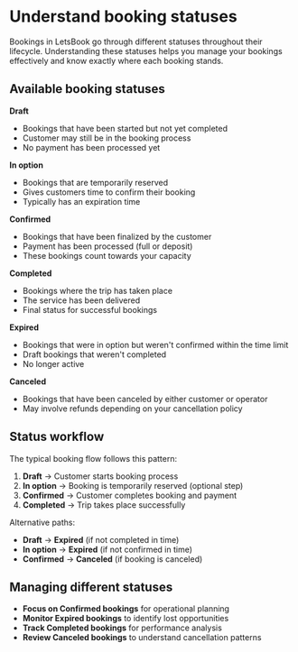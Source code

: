 # Understand booking statuses

Bookings in LetsBook go through different statuses throughout their lifecycle. Understanding these statuses helps you manage your bookings effectively and know exactly where each booking stands.

## Available booking statuses

**Draft**

- Bookings that have been started but not yet completed
- Customer may still be in the booking process
- No payment has been processed yet

**In option**

- Bookings that are temporarily reserved
- Gives customers time to confirm their booking
- Typically has an expiration time

**Confirmed**

- Bookings that have been finalized by the customer
- Payment has been processed (full or deposit)
- These bookings count towards your capacity

**Completed**

- Bookings where the trip has taken place
- The service has been delivered
- Final status for successful bookings

**Expired**

- Bookings that were in option but weren't confirmed within the time limit
- Draft bookings that weren't completed
- No longer active

**Canceled**

- Bookings that have been canceled by either customer or operator
- May involve refunds depending on your cancellation policy

## Status workflow

The typical booking flow follows this pattern:

1. **Draft** → Customer starts booking process
2. **In option** → Booking is temporarily reserved (optional step)
3. **Confirmed** → Customer completes booking and payment
4. **Completed** → Trip takes place successfully

Alternative paths:

- **Draft** → **Expired** (if not completed in time)
- **In option** → **Expired** (if not confirmed in time)
- **Confirmed** → **Canceled** (if booking is canceled)

## Managing different statuses

- **Focus on Confirmed bookings** for operational planning
- **Monitor Expired bookings** to identify lost opportunities
- **Track Completed bookings** for performance analysis
- **Review Canceled bookings** to understand cancellation patterns